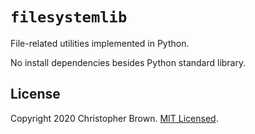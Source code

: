 # `filesystemlib`

File-related utilities implemented in Python.

No install dependencies besides Python standard library.


## License

Copyright 2020 Christopher Brown.
[MIT Licensed](https://chbrown.github.io/licenses/MIT/#2020).
